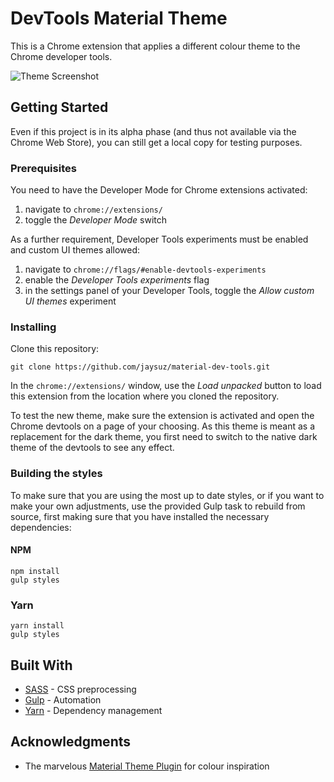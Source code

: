 # DevTools Material Theme

This is a Chrome extension that applies a different colour theme to the Chrome developer tools.

![Theme Screenshot](https://github.com/jaysuz/material-dev-tools/raw/master/theme.png "Material Theme")

## Getting Started

Even if this project is in its alpha phase (and thus not available via the Chrome Web Store), you can still get a local
copy for testing purposes.

### Prerequisites

You need to have the Developer Mode for Chrome extensions activated:
1. navigate to ```chrome://extensions/```
2. toggle the _Developer Mode_ switch

As a further requirement, Developer Tools experiments must be enabled and custom UI themes allowed:
1. navigate to ```chrome://flags/#enable-devtools-experiments```
2. enable the _Developer Tools experiments_ flag
3. in the settings panel of your Developer Tools, toggle the _Allow custom UI themes_ experiment

### Installing

Clone this repository:

```
git clone https://github.com/jaysuz/material-dev-tools.git
```

In the ```chrome://extensions/``` window, use the _Load unpacked_ button to load this extension from the location where
you cloned the repository.

To test the new theme, make sure the extension is activated and open the Chrome devtools on a page of your choosing. As
this theme is meant as a replacement for the dark theme, you first need to switch to the native dark theme of the 
devtools to see any effect.

### Building the styles

To make sure that you are using the most up to date styles, or if you want to make your own adjustments, use the provided
Gulp task to rebuild from source, first making sure that you have installed the necessary dependencies:

#### NPM
```
npm install
gulp styles
```

### Yarn
```
yarn install
gulp styles
```

## Built With

* [SASS](https://sass-lang.com/) - CSS preprocessing
* [Gulp](https://gulpjs.com/) - Automation
* [Yarn](https://yarnpkg.com/) - Dependency management

## Acknowledgments

* The marvelous [Material Theme Plugin](https://plugins.jetbrains.com/plugin/8006-material-theme-ui) for colour inspiration
